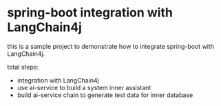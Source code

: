 # spring-boot integration with LangChain4j
this is a sample project to demonstrate how to integrate spring-boot with LangChain4j.

total steps:
* integration with LangChain4j
* use ai-service to build a system inner assistant
* build ai-service chain to generate test data for inner database
